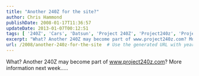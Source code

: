 ```yaml
---
title: "Another 240Z for the site?"
author: Chris Hammond
publishDate: 2008-01-17T11:36:57
updateDate: 2013-01-07T00:12:51
tags: [ '240Z', 'Cars', 'Datsun', 'Project 240Z', 'Project240z', 'Project240Zcom' ]
excerpt: "What? Another 240Z may become part of www.project240z.com? More information next..."
url: /2008/another-240z-for-the-site  # Use the generated URL with year
---
```

<p>What? Another 240Z may become part of <a href="https://www.project240z.com">www.project240z.com</a>? More information next week.....</p>
